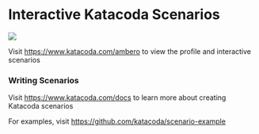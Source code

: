 # Interactive Katacoda Scenarios

[![](http://shields.katacoda.com/katacoda/ambero/count.svg)](https://www.katacoda.com/ambero "Get your profile on Katacoda.com")

Visit https://www.katacoda.com/ambero to view the profile and interactive scenarios

### Writing Scenarios
Visit https://www.katacoda.com/docs to learn more about creating Katacoda scenarios

For examples, visit https://github.com/katacoda/scenario-example
